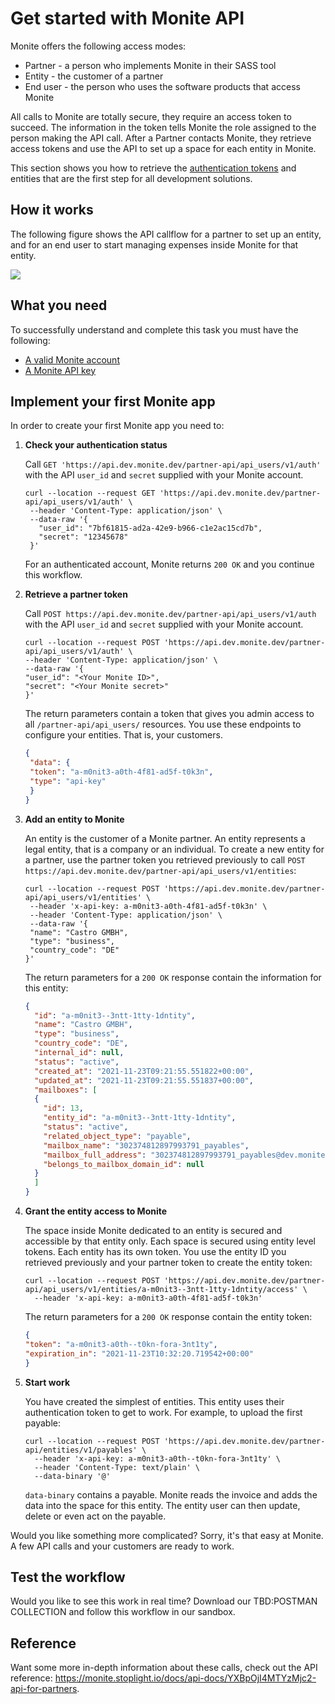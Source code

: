 
# Get started with Monite API

Monite offers the following access modes:

- Partner - a person who implements Monite in their SASS tool
- Entity - the customer of a partner
- End user - the person who uses the software products that access Monite

All calls to Monite are totally secure, they require an access token to succeed. The information in the token tells Monite the role assigned to the person making the API call. After a Partner contacts Monite, they retrieve access tokens and use the API to set up a space for each entity in Monite.

This section shows you how to retrieve the [authentication tokens](d.authentication.md) and entities that are the first step for all development solutions. 

## How it works

The following figure shows the API callflow for a partner to set up an entity, and for an end user to start managing expenses inside Monite for that entity. 

![](../assets/images/monite-workflow.png)

## What you need

To successfully understand and complete this task you must have the following:

- [A valid Monite account](v.manage-your-monite-account.md#setup-a-monite-account)
- [A Monite API key](v.manage-your-monite-account.md#retrieve-your-monite-credentials)

## Implement your first Monite app

In order to create your first Monite app you need to:


1. **Check your authentication status**

   Call `GET 'https://api.dev.monite.dev/partner-api/api_users/v1/auth'` with the API `user_id` and `secret` supplied with your Monite account.

    ```curl
   curl --location --request GET 'https://api.dev.monite.dev/partner-api/api_users/v1/auth' \
     --header 'Content-Type: application/json' \
     --data-raw '{
       "user_id": "7bf61815-ad2a-42e9-b966-c1e2ac15cd7b",
       "secret": "12345678"
     }'
    ```

    For an authenticated account, Monite returns `200 OK` and you continue this workflow. 

3. **Retrieve a partner token**

    Call `POST https://api.dev.monite.dev/partner-api/api_users/v1/auth` with the API `user_id` and `secret` supplied with your Monite account. 
    ````curl
   curl --location --request POST 'https://api.dev.monite.dev/partner-api/api_users/v1/auth' \
   --header 'Content-Type: application/json' \
   --data-raw '{
   "user_id": "<Your Monite ID>",
   "secret": "<Your Monite secret>"
   }'
    ````
   The return parameters contain a token that gives you admin access to all `/partner-api/api_users/` resources. You use these endpoints to configure your entities. That is, your customers.
    ````json
   {
     "data": {
     "token": "a-m0nit3-a0th-4f81-ad5f-t0k3n",
     "type": "api-key"
     }
   }
   ````


3. **Add an entity to Monite**

    An entity is the customer of a Monite partner. An entity represents a legal entity, that is a company or an individual. To create a new entity for a partner, use the partner token you retrieved previously to call `POST https://api.dev.monite.dev/partner-api/api_users/v1/entities`:

    ```curl
   curl --location --request POST 'https://api.dev.monite.dev/partner-api/api_users/v1/entities' \
     --header 'x-api-key: a-m0nit3-a0th-4f81-ad5f-t0k3n' \
     --header 'Content-Type: application/json' \
     --data-raw '{
     "name": "Castro GMBH",
     "type": "business",
     "country_code": "DE"
   }' 
    ```
   The return parameters for a `200 OK` response contain the information for this entity:
   ```json
   {
     "id": "a-m0nit3--3ntt-1tty-1dntity",
     "name": "Castro GMBH",
     "type": "business",
     "country_code": "DE",
     "internal_id": null,
     "status": "active",
     "created_at": "2021-11-23T09:21:55.551822+00:00",
     "updated_at": "2021-11-23T09:21:55.551837+00:00",
     "mailboxes": [
     {
       "id": 13,
       "entity_id": "a-m0nit3--3ntt-1tty-1dntity",
       "status": "active",
       "related_object_type": "payable",
       "mailbox_name": "302374812897993791_payables",
       "mailbox_full_address": "302374812897993791_payables@dev.monite.dev",
       "belongs_to_mailbox_domain_id": null
     }
     ]
   }
   ```

4. **Grant the entity access to Monite**

   The space inside Monite dedicated to an entity is secured and accessible by that entity only. Each space is secured using entity level tokens. Each entity has its own token. You use the entity ID you retrieved previously and your partner token to create the entity token:

   ```curl
   curl --location --request POST 'https://api.dev.monite.dev/partner-api/api_users/v1/entities/a-m0nit3--3ntt-1tty-1dntity/access' \
     --header 'x-api-key: a-m0nit3-a0th-4f81-ad5f-t0k3n'
   ```

   The return parameters for a `200 OK` response contain the entity token:
   ```json
   {
   "token": "a-m0nit3-a0th--t0kn-fora-3nt1ty",
   "expiration_in": "2021-11-23T10:32:20.719542+00:00"
   }
   ```

5. **Start work**

     You have created the simplest of entities. This entity uses their authentication token to get to work. For example, to upload the first payable:   

   ```curl
   curl --location --request POST 'https://api.dev.monite.dev/partner-api/entities/v1/payables' \
     --header 'x-api-key: a-m0nit3-a0th--t0kn-fora-3nt1ty' \
     --header 'Content-Type: text/plain' \
     --data-binary '@'
   ```
   `data-binary` contains a payable. Monite reads the invoice and adds the data into the space for this entity. The entity user can then update, delete or even act on the payable.  

Would you like something more complicated? Sorry, it's that easy at Monite. A few API calls and your customers are ready to work. 

## Test the workflow

Would you like to see this work in real time? Download our TBD:POSTMAN COLLECTION and follow this workflow in our sandbox. 


## Reference

Want some more in-depth information about these calls, check out the API reference: https://monite.stoplight.io/docs/api-docs/YXBpOjI4MTYzMjc2-api-for-partners.  

    